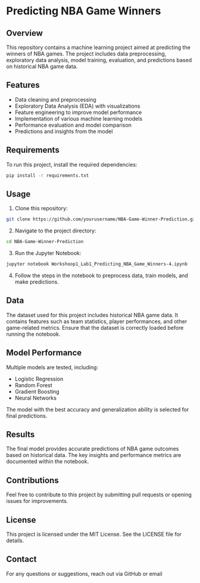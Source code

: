 # Predicting NBA Game Winners

## Overview
This repository contains a machine learning project aimed at predicting the winners of NBA games. The project includes data preprocessing, exploratory data analysis, model training, evaluation, and predictions based on historical NBA game data.

## Features
- Data cleaning and preprocessing
- Exploratory Data Analysis (EDA) with visualizations
- Feature engineering to improve model performance
- Implementation of various machine learning models
- Performance evaluation and model comparison
- Predictions and insights from the model

## Requirements
To run this project, install the required dependencies:
```bash
pip install -r requirements.txt
```

## Usage
1. Clone this repository:
```bash
git clone https://github.com/yourusername/NBA-Game-Winner-Prediction.git
```
2. Navigate to the project directory:
```bash
cd NBA-Game-Winner-Prediction
```
3. Run the Jupyter Notebook:
```bash
jupyter notebook Workshoop1_Lab1_Predicting_NBA_Game_Winners-4.ipynb
```
4. Follow the steps in the notebook to preprocess data, train models, and make predictions.

## Data
The dataset used for this project includes historical NBA game data. It contains features such as team statistics, player performances, and other game-related metrics. Ensure that the dataset is correctly loaded before running the notebook.

## Model Performance
Multiple models are tested, including:
- Logistic Regression
- Random Forest
- Gradient Boosting
- Neural Networks

The model with the best accuracy and generalization ability is selected for final predictions.

## Results
The final model provides accurate predictions of NBA game outcomes based on historical data. The key insights and performance metrics are documented within the notebook.

## Contributions
Feel free to contribute to this project by submitting pull requests or opening issues for improvements.

## License
This project is licensed under the MIT License. See the LICENSE file for details.

## Contact
For any questions or suggestions, reach out via GitHub or email 

